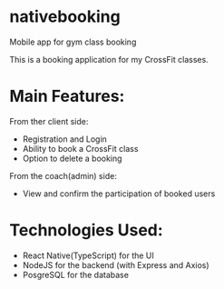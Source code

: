 # nativebooking
Mobile app for gym class booking

This is a booking application for my CrossFit classes.

# Main Features:

From ther client side:
- Registration and Login
- Ability to book a CrossFit class
- Option to delete a booking

From the coach(admin) side:
- View and confirm the participation of booked users

# Technologies Used:
- React Native(TypeScript) for the UI
- NodeJS for the backend (with Express and Axios)
- PosgreSQL for the database
